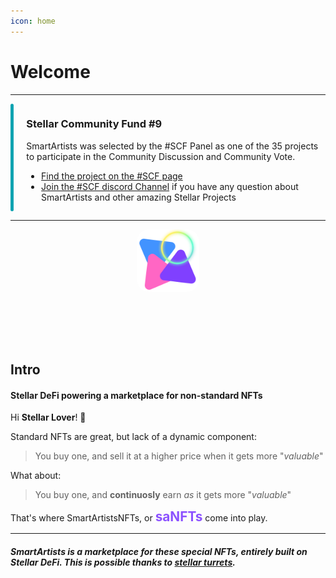 ```yaml
---
icon: home
---
```




# Welcome

<hr>
<div style="border-radius: 5px; border: 0px solid rgba(225,229,239); display:flex">

<div style="width:10px; background:#0FA3B1; border-radius: 10px; margin-right: 20px"></div>
<div>

<h3>Stellar Community Fund #9</h3>

SmartArtists was selected by the #SCF Panel as one of the 35 projects to participate in the Community Discussion and Community Vote.

- [Find the project on the #SCF page](https://communityfund.stellar.org/projects/smartartists)
- [Join the #SCF discord Channel](https://discord.gg/JYuczS2v) if you have any question about SmartArtists and other amazing Stellar Projects
</div>
</div>

<hr/>

<div style="text-align:center">
<img src="logo.png" style="border-radius:20px;margin-bottom:2vh; width:100px" /> 
</div>


## Intro

#### Stellar DeFi powering a marketplace for non-standard NFTs


Hi **Stellar Lover**! 👋


Standard NFTs are great, but lack of a dynamic component:
> You buy one, and sell it at a higher price when it gets more "*valuable*"

What about:
> You buy one, and **continuosly** earn *as* it gets more "*valuable*"

That's where SmartArtistsNFTs, or <span style="font-size:1.3rem;color:#8C52FF">**saNFTs**</span> come into play.

<hr>

##### SmartArtists is a marketplace for these special NFTs, entirely built on **Stellar** DeFi. This is possible thanks to [stellar turrets](https://tss.stellar.org/).

